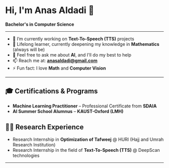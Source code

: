 # Hi, I'm Anas Aldadi 👋

**Bachelor's in Computer Science**

---

- 🔭 I’m currently working on **Text-To-Speech (TTS)** projects
- 🌱 Lifelong learner, currently deepening my knowledge in **Mathematics** (always will be)
- 💬 Feel free to ask me about **AI**, and I'll do my best to help
- 📫 Reach me at: **anasaldadi@gmail.com**
- ⚡ Fun fact: I love **Math** and **Computer Vision**

---

## 🎓 Certifications & Programs
- **Machine Learning Practitioner** – Professional Certificate from **SDAIA**
- **AI Summer School Alumnus** – **KAUST-Oxford (LMH)**

## 🧑‍🔬 Research Experience
- Research Internship in **Optimization of Tafweej** @ HURI (Hajj and Umrah Research Institution)
- Research Internship in the field of **Text-To-Speech (TTS)** @ DeepScan technologies

---
